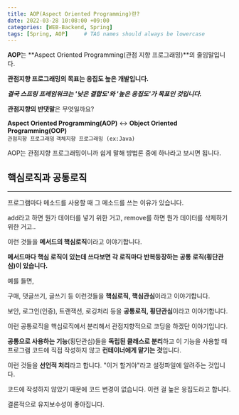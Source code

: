 ```yaml
---
title: AOP(Aspect Oriented Programming)란?
date: 2022-03-28 10:08:00 +09:00 
categories: [WEB-Backend, Spring] 
tags: [Spring, AOP]     # TAG names should always be lowercase
---
```


**AOP**는 **Aspect Oriented Programming(관점 지향 프로그래밍)**의 줄임말입니다.

**관점지향 프로그래밍의 목표는 응집도 높은 개발입니다.**

***결국 스프링 프레임워크는 '낮은 결합도'와 '높은 응집도'가 목표인 것입니다.***


**관점지향의 반댓말**은 무엇일까요?

**Aspect Oriented Programming(AOP)** ↔ **Object Oriented Programming(OOP)**  
   `관점지향 프로그래밍`                     `객체지향 프로그래밍 (ex:Java)`

AOP는 관점지향 프로그래밍이니까 쉽게 말해 방법론 중에 하나라고 보시면 됩니다.

## 핵심로직과 공통로직

---

프로그램마다 메소드를 사용할 때 그 메소드를 쓰는 이유가 있습니다.

add라고 하면 뭔가 데이터를 넣기 위한 거고, remove를 하면 뭔가 데이터를 삭제하기 위한 거고..

이런 것들을 **메서드의 핵심로직**이라고 이야기합니다.


**메서드마다 핵심 로직이 있는데 쓰다보면 각 로직마다 반복등장하는 공통 로직(횡단관심)이 있습니다.**

예를 들면,

구매, 댓글쓰기, 글쓰기 등 이런것들을 **핵심로직, 핵심관심**이라고 이야기합니다.

보안, 로그인(인증), 트랜잭션, 로깅처리 등을 **공통로직, 횡단관심**이라고 이야기합니다.

이런 공통로직을 핵심로직에서 분리해서 관점지향적으로 코딩을 하겠단 이야기입니다.

**공통으로 사용하는 기능**(횡단관심)들을 **독립된 클래스로 분리**하고 이 기능을 사용할 때 프로그램 코드에 직접 작성하지 않고 **컨테이너에게 맡기는 것**입니다.

이런 것들을 **선언적 처리**라고 합니다. "이거 할거야"라고 설정파일에 알려주는 것입니다.

코드에 작성하지 않았기 때문에 코드 변경이 없습니다. 이런 걸 높은 응집도라고 합니다.

결론적으로 유지보수성이 좋아집니다. 
